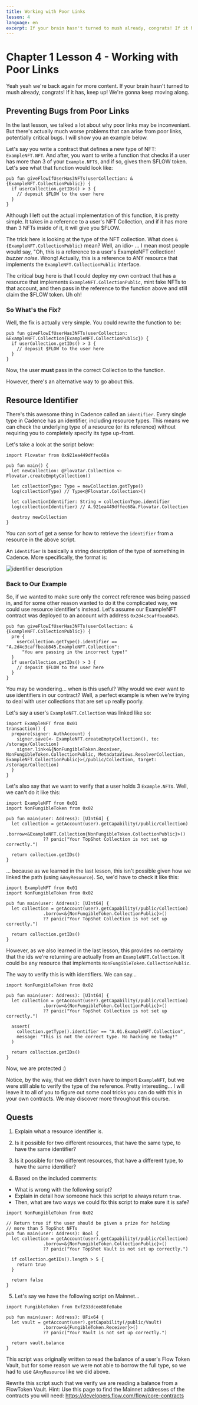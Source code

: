 ```yaml
---
title: Working with Poor Links
lesson: 4
language: en
excerpt: If your brain hasn't turned to mush already, congrats! If it has, keep up! We're gonna keep moving along.
---
```


# Chapter 1 Lesson 4 - Working with Poor Links

Yeah yeah we're back again for more content. If your brain hasn't turned to mush already, congrats! If it has, keep up! We're gonna keep moving along.

## Preventing Bugs from Poor Links

In the last lesson, we talked a lot about why poor links may be inconveniant. But there's actually much worse problems that can arise from poor links, potentially critical bugs. I will show you an example below.

Let's say you write a contract that defines a new type of NFT: `ExampleNFT.NFT`. And after, you want to write a function that checks if a user has more than 3 of your `Example.NFT`s, and if so, gives them $FLOW token. Let's see what that function would look like:

```cadence
pub fun giveFlowIfUserHas3NFTs(userCollection: &{ExampleNFT.CollectionPublic}) {
  if userCollection.getIDs() > 3 {
    // deposit $FLOW to the user here
  }
}
```

Although I left out the actual implementation of this function, it is pretty simple. It takes in a reference to a user's NFT Collection, and if it has more than 3 NFTs inside of it, it will give you $FLOW.

The trick here is looking at the type of the NFT collection. What does `&{ExampleNFT.CollectionPublic}` mean? Well, an idio- ... I mean most people would say, "Oh, this is a reference to a user's ExampleNFT collection! _buzzer noise_. Wrong! Actually, this is a reference to ANY resource that implements the `ExampleNFT.CollectionPublic` interface.

The critical bug here is that I could deploy my own contract that has a resource that implements `ExampleNFT.CollectionPublic`, mint fake NFTs to that account, and then pass in the reference to the function above and still claim the $FLOW token. Uh oh!

### So What's the Fix?

Well, the fix is actually very simple. You could rewrite the function to be:

```cadence
pub fun giveFlowIfUserHas3NFTs(userCollection: &ExampleNFT.Collection{ExampleNFT.CollectionPublic}) {
  if userCollection.getIDs() > 3 {
    // deposit $FLOW to the user here
  }
}
```

Now, the user **must** pass in the correct Collection to the function.

However, there's an alternative way to go about this.

## Resource Identifier

There's this awesome thing in Cadence called an `identifier`. Every single type in Cadence has an identifier, including resource types. This means we can check the underlying type of a resource (or its reference) without requiring you to completely specify its type up-front.

Let's take a look at the script below:

```cadence
import Flovatar from 0x921ea449dffec68a

pub fun main() {
  let newCollection: @Flovatar.Collection <- Flovatar.createEmptyCollection()

  let collectionType: Type = newCollection.getType()
  log(collectionType) // Type<@Flovatar.Collection>()

  let collectionIdentifier: String = collectionType.identifier
  log(collectionIdentifier) // A.921ea449dffec68a.Flovatar.Collection

  destroy newCollection
}
```

You can sort of get a sense for how to retrieve the `identifier` from a resource in the above script.

An `identifier` is basically a string description of the type of something in Cadence. More specifically, the format is:

<img src="https://i.imgur.com/lUlrXTw.png" alt="identifier description" />

### Back to Our Example

So, if we wanted to make sure only the correct reference was being passed in, and for some other reason wanted to do it the complicated way, we could use resource identifier's instead. Let's assume our ExampleNFT contract was deployed to an account with address `0x2d4c3caffbeab845`.

```cadence
pub fun giveFlowIfUserHas3NFTs(userCollection: &{ExampleNFT.CollectionPublic}) {
  pre {
    userCollection.getType().identifier == "A.2d4c3caffbeab845.ExampleNFT.Collection":
      "You are passing in the incorrect type!"
  }
  if userCollection.getIDs() > 3 {
    // deposit $FLOW to the user here
  }
}
```

You may be wondering... when is this useful? Why would we ever want to use identifiers in our contract? Well, a perfect example is when we're trying to deal with user collections that are set up really poorly.

Let's say a user's `ExampleNFT.Collection` was linked like so:

```cadence
import ExampleNFT from 0x01
transaction() {
  prepare(signer: AuthAccount) {
    signer.save(<- ExampleNFT.createEmptyCollection(), to: /storage/Collection)
    signer.link<&{NonFungibleToken.Receiver, NonFungibleToken.CollectionPublic, MetadataViews.ResolverCollection, ExampleNFT.CollectionPublic}>(/public/Collection, target: /storage/Collection)
  }
}
```

Let's also say that we want to verify that a user holds 3 `Example.NFT`s. Well, we can't do it like this:

```cadence
import ExampleNFT from 0x01
import NonFungibleToken from 0x02

pub fun main(user: Address): [UInt64] {
  let collection = getAccount(user).getCapability(/public/Collection)
              .borrow<&ExampleNFT.Collection{NonFungibleToken.CollectionPublic}>()
              ?? panic("Your TopShot Collection is not set up correctly.")

  return collection.getIDs()
}
```

... because as we learned in the last lesson, this isn't possible given how we linked the path (using `&AnyResource`). So, we'd have to check it like this:

```cadence
import ExampleNFT from 0x01
import NonFungibleToken from 0x02

pub fun main(user: Address): [UInt64] {
  let collection = getAccount(user).getCapability(/public/Collection)
              .borrow<&{NonFungibleToken.CollectionPublic}>()
              ?? panic("Your TopShot Collection is not set up correctly.")

  return collection.getIDs()
}
```

However, as we also learned in the last lesson, this provides no certainty that the ids we're returning are actually from an `ExampleNFT.Collection`. It could be any resource that implements `NonFungibleToken.CollectionPublic`.

The way to verify this is with identifiers. We can say...

```cadence
import NonFungibleToken from 0x02

pub fun main(user: Address): [UInt64] {
  let collection = getAccount(user).getCapability(/public/Collection)
              .borrow<&{NonFungibleToken.CollectionPublic}>()
              ?? panic("Your TopShot Collection is not set up correctly.")

  assert(
    collection.getType().identifier == "A.01.ExampleNFT.Collection",
    message: "This is not the correct type. No hacking me today!"
  )

  return collection.getIDs()
}
```

Now, we are protected :)

Notice, by the way, that we didn't even have to import `ExampleNFT`, but we were still able to verify the type of the reference. Pretty interesting... I will leave it to all of you to figure out some cool tricks you can do with this in your own contracts. We may discover more throughout this course.

## Quests

1. Explain what a resource identifier is.

2. Is it possible for two different resources, that have the same type, to have the same identifier?

3. Is it possible for two different resources, that have a different type, to have the same identifier?

4. Based on the included comments:

- What is wrong with the following script?
- Explain in detail how someone hack this script to always return `true`.
- Then, what are two ways we could fix this script to make sure it is safe?

```cadence
import NonFungibleToken from 0x02

// Return true if the user should be given a prize for holding
// more than 5 TopShot NFTs
pub fun main(user: Address): Bool {
  let collection = getAccount(user).getCapability(/public/Collection)
              .borrow<&{NonFungibleToken.CollectionPublic}>()
              ?? panic("Your TopShot Vault is not set up correctly.")

  if collection.getIDs().length > 5 {
    return true
  }

  return false
}
```

5. Let's say we have the following script on Mainnet...

```cadence
import FungibleToken from 0xf233dcee88fe0abe

pub fun main(user: Address): UFix64 {
  let vault = getAccount(user).getCapability(/public/Vault)
              .borrow<&{FungibleToken.Receiver}>()
              ?? panic("Your Vault is not set up correctly.")

  return vault.balance
}
```

This script was originally written to read the balance of a user's Flow Token Vault, but for some reason we were not able to borrow the full type, so we had to use `&AnyResource` like we did above.

Rewrite this script such that we verify we are reading a balance from a FlowToken Vault. Hint: Use this page to find the Mainnet addresses of the contracts you will need: https://developers.flow.com/flow/core-contracts
